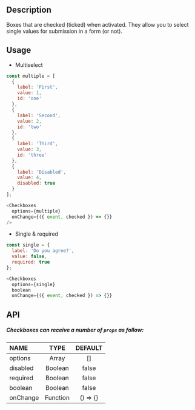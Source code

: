 
## Description

Boxes that are checked (ticked) when activated. They allow you to select single values for submission in a form (or not).

## Usage

* Multiselect

```js
const multiple = [
  { 
    label: 'First', 
    value: 1, 
    id: 'one'
  },
  {
    label: 'Second', 
    value: 2, 
    id: 'two'
  },
  {
    label: 'Third', 
    value: 3, 
    id: 'three'
  },
  {
    label: 'Disabled', 
    value: 4, 
    disabled: true
  }
];

<Checkboxes 
  options={multiple} 
  onChange={({ event, checked }) => {}} 
/>
```

* Single & required

```js
const single = {
  label: 'Do you agree?',
  value: false,
  required: true
};

<Checkboxes 
  options={single} 
  boolean
  onChange={({ event, checked }) => {}}
```

## API

##### Checkboxes can receive a number of `props` as follow:

| NAME   | TYPE | DEFAULT | 
| :---  | :---:  | :---: | 
| options | Array | []      | 
| disabled | Boolean | false | 
| required | Boolean | false | 
| boolean | Boolean | false  | 
| onChange | Function | () => {} | 


